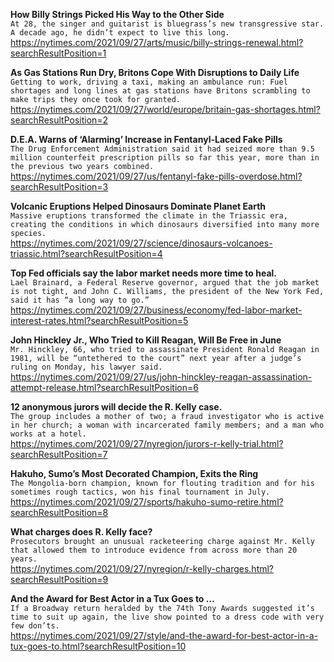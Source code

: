 **How Billy Strings Picked His Way to the Other Side**\
`At 28, the singer and guitarist is bluegrass’s new transgressive star. A decade ago, he didn’t expect to live this long.`\
https://nytimes.com/2021/09/27/arts/music/billy-strings-renewal.html?searchResultPosition=1

**As Gas Stations Run Dry, Britons Cope With Disruptions to Daily Life**\
`Getting to work, driving a taxi, making an ambulance run: Fuel shortages and long lines at gas stations have Britons scrambling to make trips they once took for granted.`\
https://nytimes.com/2021/09/27/world/europe/britain-gas-shortages.html?searchResultPosition=2

**D.E.A. Warns of ‘Alarming’ Increase in Fentanyl-Laced Fake Pills**\
`The Drug Enforcement Administration said it had seized more than 9.5 million counterfeit prescription pills so far this year, more than in the previous two years combined.`\
https://nytimes.com/2021/09/27/us/fentanyl-fake-pills-overdose.html?searchResultPosition=3

**Volcanic Eruptions Helped Dinosaurs Dominate Planet Earth**\
`Massive eruptions transformed the climate in the Triassic era, creating the conditions in which dinosaurs diversified into many more species.`\
https://nytimes.com/2021/09/27/science/dinosaurs-volcanoes-triassic.html?searchResultPosition=4

**Top Fed officials say the labor market needs more time to heal.**\
`Lael Brainard, a Federal Reserve governor, argued that the job market is not tight, and John C. Williams, the president of the New York Fed, said it has “a long way to go.”`\
https://nytimes.com/2021/09/27/business/economy/fed-labor-market-interest-rates.html?searchResultPosition=5

**John Hinckley Jr., Who Tried to Kill Reagan, Will Be Free in June**\
`Mr. Hinckley, 66, who tried to assassinate President Ronald Reagan in 1981, will be “untethered to the court” next year after a judge’s ruling on Monday, his lawyer said.`\
https://nytimes.com/2021/09/27/us/john-hinckley-reagan-assassination-attempt-release.html?searchResultPosition=6

**12 anonymous jurors will decide the R. Kelly case.**\
`The group includes a mother of two; a fraud investigator who is active in her church; a woman with incarcerated family members; and a man who works at a hotel.`\
https://nytimes.com/2021/09/27/nyregion/jurors-r-kelly-trial.html?searchResultPosition=7

**Hakuho, Sumo’s Most Decorated Champion, Exits the Ring**\
`The Mongolia-born champion, known for flouting tradition and for his sometimes rough tactics, won his final tournament in July.`\
https://nytimes.com/2021/09/27/sports/hakuho-sumo-retire.html?searchResultPosition=8

**What charges does R. Kelly face?**\
`Prosecutors brought an unusual racketeering charge against Mr. Kelly that allowed them to introduce evidence from across more than 20 years.`\
https://nytimes.com/2021/09/27/nyregion/r-kelly-charges.html?searchResultPosition=9

**And the Award for Best Actor in a Tux Goes to …**\
`If a Broadway return heralded by the 74th Tony Awards suggested it’s time to suit up again, the live show pointed to a dress code with very few don’ts.`\
https://nytimes.com/2021/09/27/style/and-the-award-for-best-actor-in-a-tux-goes-to.html?searchResultPosition=10

